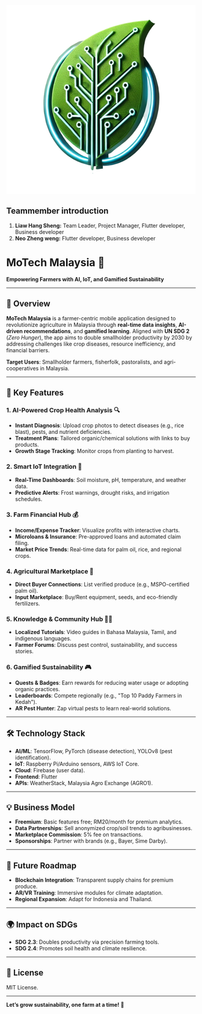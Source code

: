 <p align="center">
  <img src="./assets/readme_images/logo.png" alt="Team Banner">
</p>

## Teammember introduction
1. **Liaw Hang Sheng:** Team Leader, Project Manager, Flutter developer, Business developer
2. **Neo Zheng weng:** Flutter developer, Business developer



# MoTech Malaysia 🌱  
**Empowering Farmers with AI, IoT, and Gamified Sustainability**  

---

## 📱 Overview  
**MoTech Malaysia** is a farmer-centric mobile application designed to revolutionize agriculture in Malaysia through **real-time data insights**, **AI-driven recommendations**, and **gamified learning**. Aligned with **UN SDG 2** (*Zero Hunger*), the app aims to double smallholder productivity by 2030 by addressing challenges like crop diseases, resource inefficiency, and financial barriers.  

**Target Users**: Smallholder farmers, fisherfolk, pastoralists, and agri-cooperatives in Malaysia.  

---

## 🌟 Key Features  

### 1. AI-Powered Crop Health Analysis 🔍  
- **Instant Diagnosis**: Upload crop photos to detect diseases (e.g., rice blast), pests, and nutrient deficiencies.  
- **Treatment Plans**: Tailored organic/chemical solutions with links to buy products.  
- **Growth Stage Tracking**: Monitor crops from planting to harvest.  

### 2. Smart IoT Integration 📡  
- **Real-Time Dashboards**: Soil moisture, pH, temperature, and weather data.  
- **Predictive Alerts**: Frost warnings, drought risks, and irrigation schedules.  

### 3. Farm Financial Hub 💰  
- **Income/Expense Tracker**: Visualize profits with interactive charts.  
- **Microloans & Insurance**: Pre-approved loans and automated claim filing.  
- **Market Price Trends**: Real-time data for palm oil, rice, and regional crops.  

### 4. Agricultural Marketplace 🛒  
- **Direct Buyer Connections**: List verified produce (e.g., MSPO-certified palm oil).  
- **Input Marketplace**: Buy/Rent equipment, seeds, and eco-friendly fertilizers.  

### 5. Knowledge & Community Hub 👩🌾  
- **Localized Tutorials**: Video guides in Bahasa Malaysia, Tamil, and indigenous languages.  
- **Farmer Forums**: Discuss pest control, sustainability, and success stories.  

### 6. Gamified Sustainability 🎮  
- **Quests & Badges**: Earn rewards for reducing water usage or adopting organic practices.  
- **Leaderboards**: Compete regionally (e.g., "Top 10 Paddy Farmers in Kedah").  
- **AR Pest Hunter**: Zap virtual pests to learn real-world solutions.  

---

## 🛠️ Technology Stack  
- **AI/ML**: TensorFlow, PyTorch (disease detection), YOLOv8 (pest identification).  
- **IoT**: Raspberry Pi/Arduino sensors, AWS IoT Core.  
- **Cloud**: Firebase (user data).  
- **Frontend**: Flutter  
- **APIs**: WeatherStack, Malaysia Agro Exchange (AGRO1).  

---

## 💡 Business Model  
- **Freemium**: Basic features free; RM20/month for premium analytics.  
- **Data Partnerships**: Sell anonymized crop/soil trends to agribusinesses.  
- **Marketplace Commission**: 5% fee on transactions.  
- **Sponsorships**: Partner with brands (e.g., Bayer, Sime Darby).  

---

## 🚀 Future Roadmap  
- **Blockchain Integration**: Transparent supply chains for premium produce.  
- **AR/VR Training**: Immersive modules for climate adaptation.  
- **Regional Expansion**: Adapt for Indonesia and Thailand.  

---

## 🌍 Impact on SDGs  
- **SDG 2.3**: Doubles productivity via precision farming tools.  
- **SDG 2.4**: Promotes soil health and climate resilience.  

---

## 📜 License  
MIT License.  

---

**Let’s grow sustainability, one farm at a time!** 🌾  

